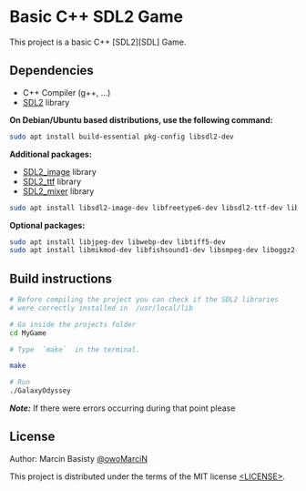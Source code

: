 # Basic C++ SDL2 Game

This project is a basic C++ [SDL2][SDL] Game.

## Dependencies

- C++ Compiler (g++, ...)
- [SDL2](https://www.libsdl.org/) library

**On Debian/Ubuntu based distributions, use the following command:**

```sh
sudo apt install build-essential pkg-config libsdl2-dev
```

**Additional packages:**

- [SDL2_image](https://github.com/libsdl-org/SDL_image) library
- [SDL2_ttf](https://github.com/libsdl-org/SDL_ttf) library
- [SDL2_mixer](https://github.com/libsdl-org/SDL_mixer) library

```sh
sudo apt install libsdl2-image-dev libfreetype6-dev libsdl2-ttf-dev libsdl2-mixer-dev
```

**Optional packages:**

```sh
sudo apt install libjpeg-dev libwebp-dev libtiff5-dev
sudo apt install libmikmod-dev libfishsound1-dev libsmpeg-dev liboggz2-dev libflac-dev libfluidsynth-dev
```

## Build instructions

```sh
# Before compiling the project you can check if the SDL2 libraries
# were correctly installed in  /usr/local/lib

# Go inside the projects folder
cd MyGame

# Type  `make`  in the terminal. 

make

# Run
./GalaxyOdyssey
```

***Note:*** If there were errors occurring during that point please

## License

Author: Marcin Basisty [@owoMarciN](https://github.com/owoMarciN)

This project is distributed under the terms of the MIT license
[&lt;LICENSE&gt;](https://www.mit.edu/~amini/LICENSE.md).
